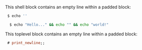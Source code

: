 This shell block contains an empty line within a padded block:

```sh
 $ echo ''

```

```sh
  $ echo "Hello..." && echo "" && echo "world!"
```

This toplevel block contains an empty line within a padded block:

```ocaml
 # print_newline;;

```
